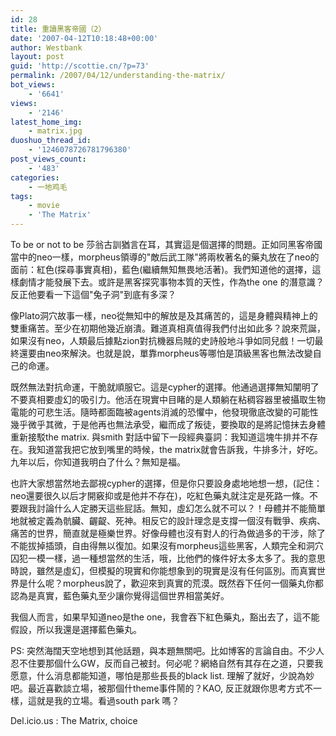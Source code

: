 ```yaml
---
id: 28
title: 重讀黑客帝國（2）
date: '2007-04-12T10:18:48+00:00'
author: Westbank
layout: post
guid: 'http://scottie.cn/?p=73'
permalink: /2007/04/12/understanding-the-matrix/
bot_views:
    - '6641'
views:
    - '2146'
latest_home_img:
    - matrix.jpg
duoshuo_thread_id:
    - '1246078726781796380'
post_views_count:
    - '483'
categories:
    - 一地鸡毛
tags:
    - movie
    - 'The Matrix'
---
```


To be or not to be 莎翁古訓猶言在耳，其實這是個選擇的問題。正如同黑客帝國當中的neo一樣，morpheus領導的"敵后武工隊"將兩枚著名的藥丸放在了neo的面前：紅色(探尋事實真相)，藍色(繼續無知無畏地活著)。我們知道他的選擇，這樣劇情才能發展下去。或許是黑客探究事物本質的天性，作為the one 的潛意識？反正他要看一下這個"兔子洞"到底有多深？

像Plato洞穴故事一樣，neo從無知中的解放是及其痛苦的，這是身體與精神上的雙重痛苦。至少在初期他幾近崩潰。難道真相真值得我們付出如此多？說來荒誕，如果沒有neo，人類最后據點zion對抗機器烏賊的史詩般地斗爭如同兒戲！一切最終還要由neo來解決。也就是說，單靠morpheus等哪怕是頂級黑客也無法改變自己的命運。

既然無法對抗命運，干脆就順服它。這是cypher的選擇。他通過選擇無知闡明了不要真相要虛幻的吸引力。他活在現實中目睹的是人類躺在粘稠容器里被攝取生物電能的可悲生活。隨時都面臨被agents消滅的恐懼中，他發現徹底改變的可能性幾乎微乎其微，于是他再也無法承受，繼而成了叛徒，要換取的是將記憶抹去身體重新接駁the matrix. 與smith 對話中留下一段經典臺詞：我知道這塊牛排并不存在。我知道當我把它放到嘴里的時候，the matrix就會告訴我，牛排多汁，好吃。九年以后，你知道我明白了什么？無知是福。

也許大家想當然地去鄙視cypher的選擇，但是你只要設身處地地想一想，(記住：neo還要很久以后才開竅抑或是他并不存在)，吃紅色藥丸就注定是死路一條。不要跟我討論什么人定勝天這些屁話。無知，虛幻怎么就不可以？！母體并不能簡單地就被定義為骯臟、齷齪、死神。相反它的設計理念是支撐一個沒有戰爭、疾病、痛苦的世界，簡直就是極樂世界。好像母體也沒有對人的行為做過多的干涉，除了不能拔掉插頭，自由得無以復加。如果沒有morpheus這些黑客，人類完全和洞穴囚犯一模一樣，過一種想當然的生活，哦，比他們的條件好太多太多了。我的意思時說，雖然是虛幻，但模擬的現實和你能想象到的現實是沒有任何區別。而真實世界是什么呢？morpheus說了，歡迎來到真實的荒漠。既然吞下任何一個藥丸你都認為是真實，藍色藥丸至少讓你覺得這個世界相當美好。

我個人而言，如果早知道neo是the one，我會吞下紅色藥丸，豁出去了，這不能假設，所以我還是選擇藍色藥丸。

PS: 突然海闊天空地想到其他話題，與本題無關吧。比如博客的言論自由。不少人忍不住要那個什么GW，反而自己被封。何必呢？網絡自然有其存在之道，只要我愿意，什么消息都能知道，哪怕是那些長長的black list. 理解了就好，少說為妙吧。最近喜歡談立場，被那個什theme事件鬧的？KAO, 反正就跟你思考方式不一樣，這就是我的立場。看過south park 嗎？

Del.icio.us : The Matrix, choice
